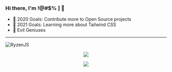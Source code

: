 ### Hi there, I'm !@#$% ] 👋

- 🥅 2020 Goals: Contribute more to Open Source projects
- 🥅 2021 Goals: Learning more about Tailwind CSS
- 🥅 Evil Geniuses

---
<p align="left"> <img src="https://komarev.com/ghpvc/?username=RyzenJS" alt="RyzenJS" /> </p>

<p align="center"> <img src="https://github-readme-stats.vercel.app/api?username=RyzenJS&count_private=true&show_icons=true&theme=tokyonight" /> </p>
<p align="center"> <img src="https://github-readme-stats.vercel.app/api/top-langs/?username=RyzenJS&theme=tokyonight" /> </p>